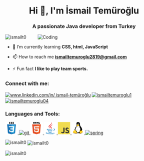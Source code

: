<h1 align="center">Hi 👋, I'm İsmail Temüroğlu</h1>
<h3 align="center">A passionate Java developer from Turkey</h3>
<img align="right" alt="Coding" width="400" src="https://camo.githubusercontent.com/5ddf73ad3a205111cf8c686f687fc216c2946a75005718c8da5b837ad9de78c9/68747470733a2f2f7468756d62732e6766796361742e636f6d2f4576696c4e657874446576696c666973682d736d616c6c2e676966">


<p align="left"> <img src="https://komarev.com/ghpvc/?username=ismailt0&label=Profile%20views&color=0e75b6&style=flat" alt="ismailt0" /> </p>

- 🌱 I’m currently learning **CSS, html, JavaScript**

- 📫 How to reach me **ismailtemuroglu2819@gmail.com**

- ⚡ Fun fact **I like to play team sports.**

<h3 align="left">Connect with me:</h3>
<p align="left">
<a href="https://linkedin.com/in/www.linkedin.com/in/ ismail-temüroğlu" target="blank"><img align="center" src="https://raw.githubusercontent.com/rahuldkjain/github-profile-readme-generator/master/src/images/icons/Social/linked-in-alt.svg" alt="www.linkedin.com/in/ ismail-temüroğlu" height="30" width="40" /></a>
<a href="https://www.hackerrank.com/ismailtemuroglu1" target="blank"><img align="center" src="https://raw.githubusercontent.com/rahuldkjain/github-profile-readme-generator/master/src/images/icons/Social/hackerrank.svg" alt="ismailtemuroglu1" height="30" width="40" /></a>
<a href="https://www.leetcode.com/ismailtemuroglu04" target="blank"><img align="center" src="https://raw.githubusercontent.com/rahuldkjain/github-profile-readme-generator/master/src/images/icons/Social/leet-code.svg" alt="ismailtemuroglu04" height="30" width="40" /></a>
</p>

<h3 align="left">Languages and Tools:</h3>
<p align="left"> <a href="https://www.w3schools.com/css/" target="_blank" rel="noreferrer"> <img src="https://raw.githubusercontent.com/devicons/devicon/master/icons/css3/css3-original-wordmark.svg" alt="css3" width="40" height="40"/> </a> <a href="https://git-scm.com/" target="_blank" rel="noreferrer"> <img src="https://www.vectorlogo.zone/logos/git-scm/git-scm-icon.svg" alt="git" width="40" height="40"/> </a> <a href="https://www.w3.org/html/" target="_blank" rel="noreferrer"> <img src="https://raw.githubusercontent.com/devicons/devicon/master/icons/html5/html5-original-wordmark.svg" alt="html5" width="40" height="40"/> </a> <a href="https://www.java.com" target="_blank" rel="noreferrer"> <img src="https://raw.githubusercontent.com/devicons/devicon/master/icons/java/java-original.svg" alt="java" width="40" height="40"/> </a> <a href="https://developer.mozilla.org/en-US/docs/Web/JavaScript" target="_blank" rel="noreferrer"> <img src="https://raw.githubusercontent.com/devicons/devicon/master/icons/javascript/javascript-original.svg" alt="javascript" width="40" height="40"/> </a> <a href="https://www.linux.org/" target="_blank" rel="noreferrer"> <img src="https://raw.githubusercontent.com/devicons/devicon/master/icons/linux/linux-original.svg" alt="linux" width="40" height="40"/> </a> <a href="https://spring.io/" target="_blank" rel="noreferrer"> <img src="https://www.vectorlogo.zone/logos/springio/springio-icon.svg" alt="spring" width="40" height="40"/> </a> </p>

<p><img align="left" src="https://github-readme-stats.vercel.app/api/top-langs?username=ismailt0&show_icons=true&locale=en&layout=compact" alt="ismailt0" /></p>

<p>&nbsp;<img align="center" src="https://github-readme-stats.vercel.app/api?username=ismailt0&show_icons=true&locale=en" alt="ismailt0" /></p>

<p><img align="center" src="https://github-readme-streak-stats.herokuapp.com/?user=ismailt0&" alt="ismailt0" /></p>

